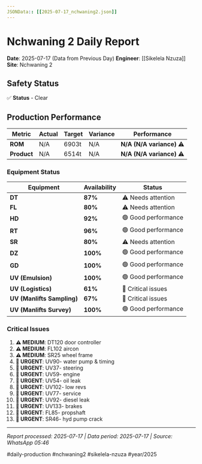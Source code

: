 ```yaml
---
JSONData:: [[2025-07-17_nchwaning2.json]]
---
```


# Nchwaning 2 Daily Report
**Date**: 2025-07-17 (Data from Previous Day)
**Engineer**: [[Sikelela Nzuza]]
**Site**: Nchwaning 2

## Safety Status
✅ **Status** - Clear

## Production Performance
| Metric | Actual | Target | Variance | Performance |
|--------|--------|--------|----------|-------------|
| **ROM** | N/A | 6903t | N/A | **N/A (N/A variance)** ⚠️ |
| **Product** | N/A | 6514t | N/A | **N/A (N/A variance)** ⚠️ |

### Equipment Status
| Equipment | Availability | Status |
|-----------|-------------|---------|
| **DT** | **87%** | ⚠️ Needs attention |
| **FL** | **80%** | ⚠️ Needs attention |
| **HD** | **92%** | 🟢 Good performance |
| **RT** | **96%** | 🟢 Good performance |
| **SR** | **80%** | ⚠️ Needs attention |
| **DZ** | **100%** | 🟢 Good performance |
| **GD** | **100%** | 🟢 Good performance |
| **UV (Emulsion)** | **100%** | 🟢 Good performance |
| **UV (Logistics)** | **61%** | 🔴 Critical issues |
| **UV (Manlifts Sampling)** | **67%** | 🔴 Critical issues |
| **UV (Manlifts Survey)** | **100%** | 🟢 Good performance |

### Critical Issues
1. **⚠️ MEDIUM**: DT120 door controller
2. **⚠️ MEDIUM**: FL102 aircon
3. **⚠️ MEDIUM**: SR25 wheel frame
4. **🔴 URGENT**: UV90- water pump & timing
5. **🔴 URGENT**: UV37- steering
6. **🔴 URGENT**: UV59- engine
7. **🔴 URGENT**: UV54- oil leak
8. **🔴 URGENT**: UV102- low revs
9. **🔴 URGENT**: UV77- service
10. **🔴 URGENT**: UV92- diesel leak
11. **🔴 URGENT**: UV133- brakes
12. **🔴 URGENT**: FL85- propshaft
13. **🔴 URGENT**: SR46- hyd pump crack

---
*Report processed: 2025-07-17 | Data period: 2025-07-17 | Source: WhatsApp 05:46*

#daily-production #nchwaning2 #sikelela-nzuza #year/2025